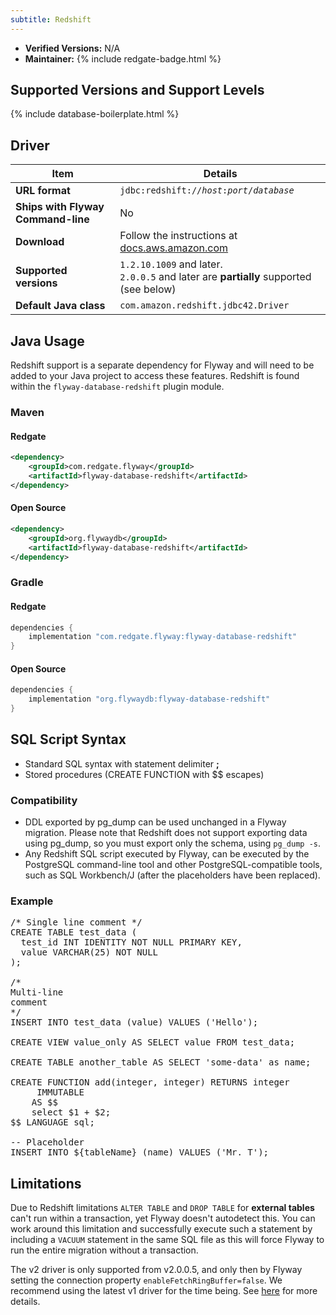 ```yaml
---
subtitle: Redshift
---
```


- **Verified Versions:** N/A
- **Maintainer:** {% include redgate-badge.html %}

## Supported Versions and Support Levels

{% include database-boilerplate.html %}

## Driver

| Item                               | Details                                                                                                                                               |
|------------------------------------|-------------------------------------------------------------------------------------------------------------------------------------------------------|
| **URL format**                     | <code>jdbc:redshift://<i>host</i>:<i>port</i>/<i>database</i></code>                                                                                  |
| **Ships with Flyway Command-line** | No                                                                                                                                                    |
| **Download**                       | Follow the instructions at [docs.aws.amazon.com](http://docs.aws.amazon.com/redshift/latest/mgmt/configure-jdbc-connection.html#download-jdbc-driver) |
| **Supported versions**             | `1.2.10.1009` and later.<br>`2.0.0.5` and later are **partially** supported (see below)                                                               |
| **Default Java class**             | `com.amazon.redshift.jdbc42.Driver`                                                                                                                   |


## Java Usage
Redshift support is a separate dependency for Flyway and will need to be added to your Java project to access these features.
Redshift is found within the `flyway-database-redshift` plugin module.
### Maven
#### Redgate
```xml
<dependency>
    <groupId>com.redgate.flyway</groupId>
    <artifactId>flyway-database-redshift</artifactId>
</dependency>
```
#### Open Source
```xml
<dependency>
    <groupId>org.flywaydb</groupId>
    <artifactId>flyway-database-redshift</artifactId>
</dependency>
```

### Gradle
#### Redgate
```groovy
dependencies {
    implementation "com.redgate.flyway:flyway-database-redshift"
}
```
#### Open Source
```groovy
dependencies {
    implementation "org.flywaydb:flyway-database-redshift"
}
```

## SQL Script Syntax

- Standard SQL syntax with statement delimiter **;**
- Stored procedures (CREATE FUNCTION with $$ escapes)

### Compatibility

- DDL exported by pg_dump can be used unchanged in a Flyway migration. Please note that Redshift does not support exporting data using
        pg_dump, so you must export only the schema, using <code>pg_dump -s</code>.
- Any Redshift SQL script executed by Flyway,
        can be executed by the PostgreSQL command-line tool and other PostgreSQL-compatible tools,
        such as SQL Workbench/J (after the placeholders have been replaced).

### Example

<pre class="prettyprint">/* Single line comment */
CREATE TABLE test_data (
  test_id INT IDENTITY NOT NULL PRIMARY KEY,
  value VARCHAR(25) NOT NULL
);

/*
Multi-line
comment
*/
INSERT INTO test_data (value) VALUES ('Hello');

CREATE VIEW value_only AS SELECT value FROM test_data;

CREATE TABLE another_table AS SELECT 'some-data' as name;

CREATE FUNCTION add(integer, integer) RETURNS integer
     IMMUTABLE
    AS $$
    select $1 + $2;
$$ LANGUAGE sql;

-- Placeholder
INSERT INTO ${tableName} (name) VALUES ('Mr. T');</pre>

## Limitations

Due to Redshift limitations `ALTER TABLE` and `DROP TABLE` for **external tables** can't run within a transaction, yet Flyway doesn't
autodetect this. You can work around this limitation and successfully execute such a statement by including a `VACUUM`
statement in the same SQL file as this will force Flyway to run the entire migration without a transaction.

The v2 driver is only supported from v2.0.0.5, and only then by Flyway setting the connection property `enableFetchRingBuffer=false`. 
We recommend using the latest v1 driver for the time being. See [here](https://github.com/aws/amazon-redshift-jdbc-driver/issues/4) for more details.
